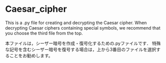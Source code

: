 # Caesar_cipher
This is a .py file for creating and decrypting the Caesar cipher.
When decrypting Caesar ciphers containing special symbols, we recommend that you choose the third file from the top.

本ファイルは，シーザー暗号を作成・復号化するための.pyファイルです．
特殊な記号を含むシーザー暗号を復号する場合は，上から3番目のファイルを選択することをお勧めします。

